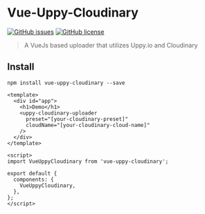 # Vue-Uppy-Cloudinary
[![GitHub issues](https://img.shields.io/github/issues/christianfroseth/vue-uppy-cloudinary.svg)](https://github.com/christianfroseth/vue-uppy-cloudinary/issues)
[![GitHub license](https://img.shields.io/github/license/christianfroseth/vue-uppy-cloudinary.svg)](https://github.com/christianfroseth/vue-uppy-cloudinary/blob/master/LICENSE)
> A VueJs based uploader that utilizes Uppy.io and Cloudinary

## Install
```npm
npm install vue-uppy-cloudinary --save
```

```vuejs
<template>
  <div id="app">
    <h1>Demo</h1>
    <uppy-cloudinary-uploader
      preset="[your-cloudinary-preset]"
      cloudName="[your-cloudinary-cloud-name]"
    />
  </div>
</template>

<script>
import VueUppyCloudinary from 'vue-uppy-cloudinary';

export default {
  components: {
    VueUppyCloudinary,
  },
};
</script>
```

